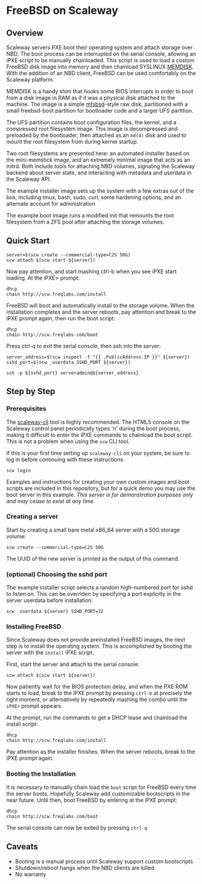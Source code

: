 # FreeBSD on Scaleway

## Overview

Scaleway servers PXE boot their operating system and attach storage over NBD.
The boot process can be interrupted on the serial console, allowing an iPXE
script to be manually chainloaded.  This script is used to load a custom
FreeBSD disk image into memory and then chainload SYSLINUX [MEMDISK][memdisk].
With the addition of an NBD client, FreeBSD can be used comfortably on the
Scaleway platform.

MEMDISK is a handy shim that hooks some BIOS interrupts in order to boot from a
disk image in RAM as if it was a physical disk attached to the machine.  The
image is a simple [mfsbsd][mfsbsd]-style raw disk, partitioned with a small
freebsd-boot partition for bootloader code and a larger UFS partition.

The UFS partition contains boot configuration files, the kernel, and a
compressed root filesystem image.  This image is decompressed and preloaded by
the bootloader, then attached as an `md(4)` disk and used to mount the root
filesystem from during kernel startup.

Two root filesystems are presented here: an automated installer based on the
mini-memstick image, and an extremely minimal image that acts as an initrd.
Both include tools for attaching NBD volumes, signaling the Scaleway backend
about server state, and interacting with metadata and userdata in the Scaleway
API.

The example installer image sets up the system with a few extras out of the
box, including tmux, bash, sudo, curl, some hardening options, and an alternate
account for administration

The example boot image runs a modified init that remounts the root filesystem
from a ZFS pool after attaching the storage volumes.

[memdisk]: http://www.syslinux.org/wiki/index.php?title=MEMDISK
[mfsbsd]: http://mfsbsd.vx.sk/
[rerooting]: https://www.freebsd.org/cgi/man.cgi?query=reboot#end

## Quick Start

```
server=$(scw create --commercial-type=C2S 50G)
scw attach $(scw start ${server})
```

Now pay attention, and start mashing ctrl-b when you see iPXE start loading.
At the iPXE> prompt:

```
dhcp
chain http://scw.freqlabs.com/install
```

FreeBSD will boot and automatically install to the storage volume.  When the
installation completes and the server reboots, pay attention and break to the
iPXE prompt again, then run the boot script:

```
dhcp
chain http://scw.freqlabs.com/boot
```

Press ctrl-q to exit the serial console, then ssh into the server:

```
server_address=$(scw inspect -f "{{ .PublicAddress.IP }}" ${server})
sshd_port=$(scw _userdata SSHD_PORT ${server})

ssh -p ${sshd_port} serveradmin@${server_address}
```

## Step by Step

### Prerequisites

The [scaleway-cli][scaleway-cli] tool is highly recommended.  The HTML5 console
on the Scaleway control panel periodically types 'n' during the boot process,
making it difficult to enter the iPXE commands to chainload the boot script.
This is not a problem when using the `scw` CLI tool.

If this is your first time setting up `scaleway-cli` on your system, be sure to
log in before continuing with these instructions:

```
scw login
```

Examples and instructions for creating your own custom images and boot scripts
are included in this repository, but for a quick demo you may use the boot
server in this example.  _This server is for demonstration purposes only and
may cease to exist at any time._

[scaleway-cli]: https://github.com/scaleway/scaleway-cli

### Creating a server

Start by creating a small bare metal x86\_64 server with a 50G storage volume:

```
scw create --commercial-type=C2S 50G
```

The UUID of the new server is printed as the output of this command.

### (optional) Choosing the sshd port

The example installer script selects a random high-numbered port for sshd to
listen on.  This can be overriden by specifying a port explicitly in the server
userdata before installation:

```
scw _userdata ${server} SSHD_PORT=22
```

### Installing FreeBSD

Since Scaleway does not provide preinstalled FreeBSD images, the next step is
to install the operating system.  This is accomplished by booting the server
with the `install` iPXE script.

First, start the server and attach to the serial console:

```
scw attach $(scw start ${server})
```

Now patiently wait for the BIOS protection delay, and when the PXE ROM starts
to load, break to the iPXE prompt by pressing `ctrl-b` at precisely the right
moment, or alternatively by repeatedly mashing the combo until the `iPXE>`
prompt appears.

At the prompt, run the commands to get a DHCP lease and chainload the install
script:

```
dhcp
chain http://scw.freqlabs.com/install
```

Pay attention as the installer finishes.  When the server reboots, break to the
iPXE prompt again.

### Booting the Installation

It is necessary to manually chain load the `boot` script for FreeBSD every time
the server boots.  Hopefully Scaleway add customizable bootscripts in the near
future.  Until then, boot FreeBSD by entering at the iPXE prompt:

```
dhcp
chain http://scw.freqlabs.com/boot
```

The serial console can now be exited by pressing `ctrl-q`

## Caveats

- Booting is a manual process until Scaleway support custom bootscripts
- Shutdown/reboot hangs when the NBD clients are killed
- No warranty
